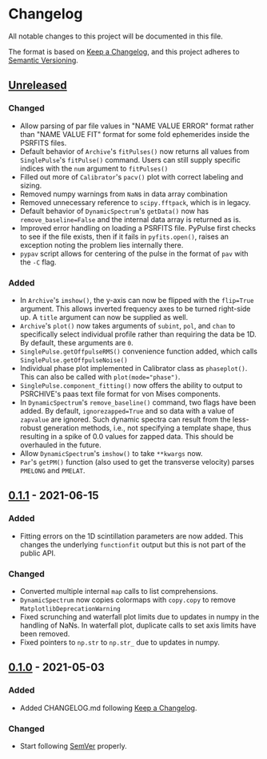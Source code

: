 # Changelog

All notable changes to this project will be documented in this file.

The format is based on [Keep a Changelog](https://keepachangelog.com/en/1.0.0/),
and this project adheres to [Semantic Versioning](https://semver.org/spec/v2.0.0.html).

## [Unreleased]

### Changed

- Allow parsing of par file values in "NAME VALUE ERROR" format rather than "NAME VALUE FIT" format for some fold ephemerides inside the PSRFITS files.
- Default behavior of `Archive`'s `fitPulses()` now returns all values from `SinglePulse`'s `fitPulse()` command. Users can still supply specific indices with the `num` argument to `fitPulses()`
- Filled out more of `Calibrator`'s `pacv()` plot with correct labeling and sizing.
- Removed numpy warnings from `NaN`s in data array combination
- Removed unnecessary reference to `scipy.fftpack`, which is in legacy.
- Default behavior of `DynamicSpectrum`'s `getData()` now has `remove_baseline=False` and the internal data array is returned as is.
- Improved error handling on loading a PSRFITS file. PyPulse first checks to see if the file exists, then if it fails in `pyfits.open()`, raises an exception noting the problem lies internally there.
- `pypav` script allows for centering of the pulse in the format of `pav` with the `-C` flag.

### Added

- In `Archive`'s `imshow()`, the y-axis can now be flipped with the `flip=True` argument. This allows inverted frequency axes to be turned right-side up. A `title` argument can now be supplied as well.
- `Archive`'s `plot()` now takes arguments of `subint`, `pol`, and `chan` to specifically select individual profile rather than requiring the data be 1D. By default, these arguments are `0`.
- `SinglePulse.getOffpulseRMS()` convenience function added, which calls `SinglePulse.getOffpulseNoise()`
- Individual phase plot implemented in Calibrator class as `phaseplot()`. This can also be called with `plot(mode="phase")`.
- `SinglePulse.component_fitting()` now offers the ability to output to PSRCHIVE's paas text file format for von Mises components.
- In `DynamicSpectrum`'s `remove_baseline()` command, two flags have been added. By default, `ignorezapped=True` and so data with a value of `zapvalue` are ignored. Such dynamic spectra can result from the less-robust generation methods, i.e., not specifying a template shape, thus resulting in a spike of 0.0 values for zapped data. This should be overhauled in the future.
- Allow `DynamicSpectrum`'s `imshow()` to take `**kwargs` now.
- `Par`'s `getPM()` function (also used to get the transverse velocity) parses `PMELONG` and `PMELAT`.

## [0.1.1] - 2021-06-15

### Added

- Fitting errors on the 1D scintillation parameters are now added. This changes the underlying `functionfit` output but this is not part of the public API.

### Changed

- Converted multiple internal `map` calls to list comprehensions.
- `DynamicSpectrum` now copies colormaps with `copy.copy` to remove `MatplotlibDeprecationWarning`
- Fixed scrunching and waterfall plot limits due to updates in numpy in the handling of NaNs. In waterfall plot, duplicate calls to set axis limits have been removed.
- Fixed pointers to `np.str` to `np.str_` due to updates in numpy.

## [0.1.0] - 2021-05-03

### Added

- Added CHANGELOG.md following [Keep a Changelog](https://keepachangelog.com/en/1.0.0/).

### Changed

- Start following [SemVer](https://semver.org) properly.



[unreleased]: https://github.com/mtlam/pypulse/compare/v0.1.1...HEAD
[0.1.1]: https://github.com/mtlam/pypulse/compare/v0.1.0...v0.1.1
[0.1.0]: https://github.com/mtlam/pypulse/compare/v0.0.1...v0.1.0
[0.0.1]: https://github.com/mtlam/pypulse/releases/tag/v0.0.1

